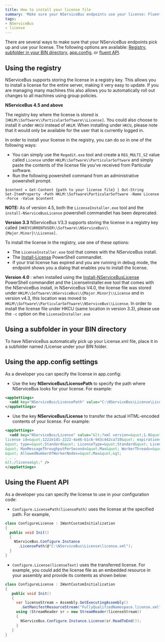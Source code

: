 ```yaml
---
title: How to install your license file
summary: 'Make sure your NServiceBus endpoints use your license: Fluent API, app.config, subfolder in your BIN directory, or registry.'
tags:
- NServiceBus
- license
---
```


There are several ways to make sure that your NServiceBus endpoints pick up and use your license. The following options are available: [Registry](#registry), [subfolder in your BIN directory](#subfolder_in_BIN), [app.config](#app.config), or [fluent API](#fluent_api).

Using the registry
-------------------------------------------------------
NServiceBus supports storing the license in a registry key. This allows you to install a license for the entire server, making it very easy to update. If you are managing many machines this also allows you to automatically roll out changes to all machines using group policies. 

**NServiceBus 4.5 and above**

The registry key where the license is stored is `[HKLM\\Software\\ParticularSoftware\\License]`. You could also choose to install it under `HKCU` instead of `HKLM`. When installing under `HKCU`, please note that it would only be available for the user that is currently logged in. 

In order to install your license in the registry, you can do so in one of the following ways:

- You can simply use the `Regedit.exe` tool and create a `REG_MULTI_SZ` value called `License` under `HKLM\\Software\\ParticularSoftware` and simply paste the contents of the license file you've received from Particular software. 
- Run the following powershell command from an administrative powershell prompt.

```
$content = Get-Content {path to your license file} | Out-String
Set-ItemProperty -Path HKLM:\Software\ParticularSoftware -Name License -Force -Value $content
```

**NOTE:** As of version 4.5, both the `LicenseInstaller.exe` tool and the `install-NServiceBusLicense` powershell commandlet has been deprecated. 

**Version 3.3**
NServiceBus V3.3 supports storing the license in a registry key called `[HKEYCURRENTUSER\\Software\\NServiceBus\\{Major.Minor}\\License]`.

To install the license in the registry, use one of these options:

-   The `LicenseInstaller.exe` tool that comes with the NServiceBus install.
-   The [Install-License](managing-nservicebus-using-powershell.md) PowerShell commandlet.
-   If your trial license has expired and you are running in debug mode, the endpoint shows you a dialog that enables you to install the license.

**Version 4.0** : when installed using the
[Install-NServiceBusLicense](managing-nservicebus-using-powershell.md) PowerShell commandlet and the LicenseInstaller.exe tool that comes with the NServiceBus install, in NServiceBus V4.0, the license file was stored under `HKLM\\Software\\NServiceBus\\{Major.Minor}\\License` and in version v4.3, this location was moved to `HKLM\\Software\\ParticularSoftware\\NServiceBus\\License`. 
In order to install the license file under HKCU (same location in version 3.3), please use the `-c` option on the `LicenseInstaller.exe`


Using a subfolder in your BIN directory
--------------------------------------------------------------------------------------------

To have NServiceBus automatically pick up your License.xml file, place it in a subfolder named /License under your BIN folder.


Using the app.config settings
------------------------------------------------------

As a developer you can specify the license in app.config:

-   Use the key **NServiceBus/LicensePath** to specify the path where NServiceBus looks for your license. For example:

```XML
<appSettings>
  <add key="NServiceBus/LicensePath" value="C:\NServiceBus\License\License.xml" />
</appSettings>
```
-   Use the key **NServiceBus/License** to transfer the actual HTML-encoded contents of your license. For example:

```XML
<appSettings>
  <add key="NServiceBus/License" value="&lt;?xml version=&quot;1.0&quot; encoding=&quot;utf-8&quot;?&gt;&lt;
license id=&quot;1222e1d1-2222-4a46-b1c6-943c442ca710&quot; expiration=&quot;2013-11-30T00:00:00.0000000
&quot; type=&quot;Standard&quot; LicenseType=&quot;Standard&quot; LicenseVersion=&quot;4.0
&quot; MaxMessageThroughputPerSecond=&quot;Max&quot; WorkerThreads=&quot;Max
&quot; AllowedNumberOfWorkerNodes=&quot;Max&quot;&gt;
. . .
&lt;/license&gt;" />  
</appSettings>
```


Using the Fluent API
-------------------------------------------------------------

As a developer you can specify the license to use in your configuration code:

-   `Configure.LicensePath(licensePath)` uses the license at the specified path. For example,

```C#
class ConfigureLicense : IWantCustomInitialization
{
  public void Init()
  {
    NServiceBus.Configure.Instance
      .LicensePath(@"C:\NServiceBus\License\license.xml");
  }
}
```

-   `Configure.License(licenseText)` uses the transferred license. For example, you could add the license file as an embedded resource in your assembly and provide its contents as shown below:

```C#
class ConfigureLicense : IWantCustomInitialization
{
   public void Init()
   {
     var licenseStream = Assembly.GetExecutingAssembly()
       .GetManifestResourceStream("FullyQualifiedNamespace.license.xml");
     using (StreamReader sr = new StreamReader(licenseStream))
     {
       NServiceBus.Configure.Instance.License(sr.ReadToEnd());
     }
   }
}
```




